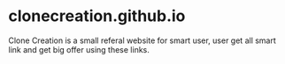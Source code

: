 # clonecreation.github.io
Clone Creation is a small referal website for smart user, user get all smart link and get big offer using these links. 
